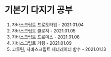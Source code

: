 # 기본기 다지기 공부

1. 자바스크립트 프로토타입 - 2021.01.04
2. 자바스크립트 클로저 - 2021.01.05
3. 자바스크립트 프로미스 - 2021.01.08
4. 자바스크립트 커링 - 2021.01.09
5. 코루틴, 자바스크립트 제너레이터 함수 - 2021.01.13
